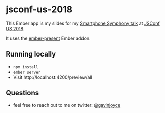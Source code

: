 # jsconf-us-2018

This Ember app is my slides for my [Smartphone Symphony talk](https://2018.jsconf.us/speakers/gavin-joyce/) at [JSConf US 2018](https://2018.jsconf.us/).

It uses the [ember-present](https://github.com/gavinjoyce/ember-present) Ember addon.

## Running locally

* `npm install`
* `ember server`
* Visit http://localhost:4200/preview/all

## Questions

* feel free to reach out to me on twitter: [@gavinjoyce](https://twitter.com/gavinjoyce)
